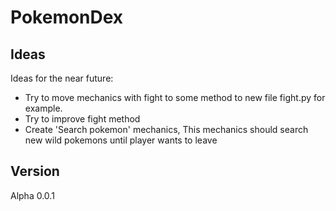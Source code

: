 
# PokemonDex

## Ideas

Ideas for the near future:
- Try to move mechanics with fight to some method to new file fight.py for example. 
- Try to improve fight method
- Create 'Search pokemon' mechanics, This mechanics should search new wild pokemons until player wants to leave

## Version
Alpha 0.0.1
